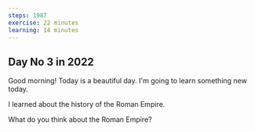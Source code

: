 ```yaml
---
steps: 1987
exercise: 22 minutes
learning: 14 minutes
---
```

## Day No 3 in 2022
Good morning! Today is a beautiful day.
I'm going to learn something new today.

I learned about the history of the Roman Empire.

What do you think about the Roman Empire?
